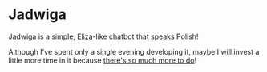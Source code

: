 # Jadwiga

Jadwiga is a simple, Eliza-like chatbot that speaks Polish!

Although I've spent only a single evening developing it, maybe I will invest a little more time in it because [there's so much more to do](https://github.com/users/mhauzer/projects/2)!
